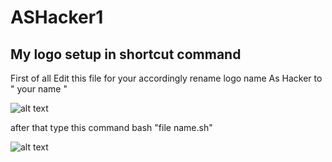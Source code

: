 # ASHacker1
## My logo setup in shortcut command


First of all
 Edit this file for your accordingly
rename logo name As Hacker to " your name "

![alt text](https://github.com/AashooSharma/image/blob/main/Screenshot_2020-11-24-03-14-41-88_84d3000e3f4017145260f7618db1d683.jpg)

after that type this command
bash "file name.sh"

![alt text](https://github.com/AashooSharma/image/blob/main/Screenshot_2020-11-24-03-19-57-15_84d3000e3f4017145260f7618db1d683.jpg)
